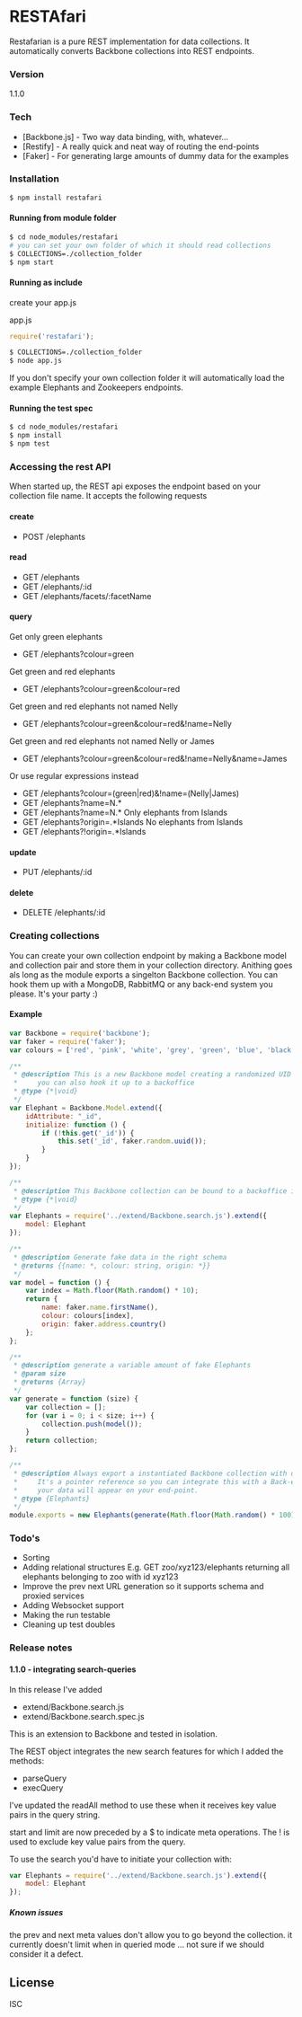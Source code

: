# RESTAfari

Restafarian is a pure REST implementation for data collections.
It automatically converts Backbone collections into REST endpoints.

### Version
1.1.0

### Tech
* [Backbone.js] - Two way data binding, with, whatever...
* [Restify] - A really quick and neat way of routing the end-points
* [Faker] - For generating large amounts of dummy data for the examples

### Installation

```sh
$ npm install restafari
```

#### Running from module folder
```sh
$ cd node_modules/restafari
# you can set your own folder of which it should read collections
$ COLLECTIONS=./collection_folder
$ npm start
```
#### Running as include

create your app.js

app.js
```JavaScript
require('restafari');
```

```sh
$ COLLECTIONS=./collection_folder
$ node app.js
```

If you don't specify your own collection folder it will automatically load the example Elephants and Zookeepers endpoints.

#### Running the test spec
```sh
$ cd node_modules/restafari
$ npm install
$ npm test
```

### Accessing the rest API

When started up, the REST api exposes the endpoint based on your collection file name.
It accepts the following requests

#### create
- POST /elephants

#### read
- GET /elephants
- GET /elephants/:id
- GET /elephants/facets/:facetName

#### query
Get only green elephants
- GET /elephants?colour=green

Get green and red elephants
- GET /elephants?colour=green&colour=red

Get green and red elephants not named Nelly
- GET /elephants?colour=green&colour=red&!name=Nelly

Get green and red elephants not named Nelly or James
- GET /elephants?colour=green&colour=red&!name=Nelly&name=James

Or use regular expressions instead
- GET /elephants?colour=(green|red)&!name=(Nelly|James)
- GET /elephants?name=N.*
- GET /elephants?name=N.*
Only elephants from Islands
- GET /elephants?origin=.*Islands
No elephants from Islands
- GET /elephants?!origin=.*Islands

#### update
- PUT /elephants/:id

#### delete
- DELETE /elephants/:id


####

### Creating collections
You can create your own collection endpoint by making a Backbone model and collection pair and store them in your collection directory.
Anithing goes als long as the module exports a singelton Backbone collection. You can hook them up with a MongoDB, RabbitMQ or any back-end system you please. It's your party :)

#### Example
```JavaScript
var Backbone = require('backbone');
var faker = require('faker');
var colours = ['red', 'pink', 'white', 'grey', 'green', 'blue', 'black', 'orange', 'yellow', 'purple'];

/**
 * @description This is a new Backbone model creating a randomized UID on init
 *     you can also hook it up to a backoffice
 * @type {*|void}
 */
var Elephant = Backbone.Model.extend({
    idAttribute: "_id",
    initialize: function () {
        if (!this.get('_id')) {
            this.set('_id', faker.random.uuid());
        }
    }
});

/**
 * @description This Backbone collection can be bound to a backoffice if you'd like to
 * @type {*|void}
 */
var Elephants = require('../extend/Backbone.search.js').extend({
    model: Elephant
});

/**
 * @description Generate fake data in the right schema
 * @returns {{name: *, colour: string, origin: *}}
 */
var model = function () {
    var index = Math.floor(Math.random() * 10);
    return {
        name: faker.name.firstName(),
        colour: colours[index],
        origin: faker.address.country()
    };
};

/**
 * @description generate a variable amount of fake Elephants
 * @param size
 * @returns {Array}
 */
var generate = function (size) {
    var collection = [];
    for (var i = 0; i < size; i++) {
        collection.push(model());
    }
    return collection;
};

/**
 * @description Always export a instantiated Backbone collection with data.
 *     It's a pointer reference so you can integrate this with a Back-end systems and
 *     your data will appear on your end-point.
 * @type {Elephants}
 */
module.exports = new Elephants(generate(Math.floor(Math.random() * 100)));
```
### Todo's
- Sorting
- Adding relational structures E.g. GET zoo/xyz123/elephants returning all elephants belonging to zoo with id xyz123
- Improve the prev next URL generation so it supports schema and proxied services
- Adding Websocket support
- Making the run testable
- Cleaning up test doubles

### Release notes

#### 1.1.0 - integrating search-queries
In this release I've added
- extend/Backbone.search.js
- extend/Backbone.search.spec.js

This is an extension to Backbone and tested in isolation.

The REST object integrates the new search features for which I added the methods:
- parseQuery
- execQuery

I've updated the readAll method to use these when it receives key value pairs in the query string.

start and limit are now preceded by a $ to indicate meta operations.
The ! is used to exclude key value pairs from the query.

To use the search you'd have to initiate your collection with:
```JavaScript
var Elephants = require('../extend/Backbone.search.js').extend({
    model: Elephant
});
```

##### Known issues
the prev and next meta values don't allow you to go beyond the collection.
 it currently doesn't limit when in queried mode ... not sure if we should consider it a defect.

License
----

ISC

